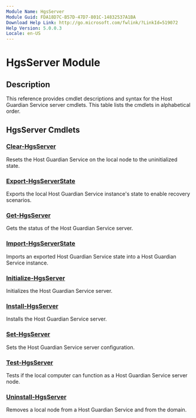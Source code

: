 ```yaml
---
Module Name: HgsServer
Module Guid: FDA18D7C-B57D-47D7-801C-14832537A1BA
Download Help Link: http://go.microsoft.com/fwlink/?LinkId=519072
Help Version: 5.0.0.3
Locale: en-US
---
```


# HgsServer Module
## Description
This reference provides cmdlet descriptions and syntax for the Host Guardian Service server cmdlets. This table lists the cmdlets in alphabetical order.

## HgsServer Cmdlets
### [Clear-HgsServer](clear-hgsserver.md)
Resets the Host Guardian Service on the local node to the uninitialized state.

### [Export-HgsServerState](export-hgsserverstate.md)
Exports the local Host Guardian Service instance's state to enable recovery scenarios.

### [Get-HgsServer](get-hgsserver.md)
Gets the status of the Host Guardian Service server.

### [Import-HgsServerState](import-hgsserverstate.md)
Imports an exported Host Guardian Service state into a Host Guardian Service instance.

### [Initialize-HgsServer](initialize-hgsserver.md)
Initializes the Host Guardian Service server.

### [Install-HgsServer](install-hgsserver.md)
Installs the Host Guardian Service server.

### [Set-HgsServer](set-hgsserver.md)
Sets the Host Guardian Service server configuration.

### [Test-HgsServer](test-hgsserver.md)
Tests if the local computer can function as a Host Guardian Service server node.

### [Uninstall-HgsServer](uninstall-hgsserver.md)
Removes a local node from a Host Guardian Service and from the domain.



